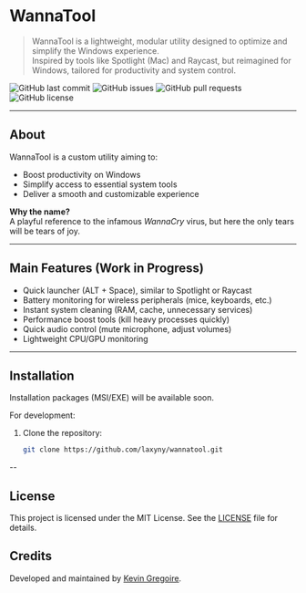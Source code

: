 # WannaTool

> WannaTool is a lightweight, modular utility designed to optimize and simplify the Windows experience.  
> Inspired by tools like Spotlight (Mac) and Raycast, but reimagined for Windows, tailored for productivity and system control.

![GitHub last commit](https://img.shields.io/github/last-commit/laxyny/wannatool?style=for-the-badge)
![GitHub issues](https://img.shields.io/github/issues/laxyny/wannatool?style=for-the-badge)
![GitHub pull requests](https://img.shields.io/github/issues-pr/laxyny/wannatool?style=for-the-badge)
![GitHub license](https://img.shields.io/github/license/laxyny/wannatool?style=for-the-badge)

---

## About

WannaTool is a custom utility aiming to:
- Boost productivity on Windows
- Simplify access to essential system tools
- Deliver a smooth and customizable experience

**Why the name?**  
A playful reference to the infamous *WannaCry* virus, but here the only tears will be tears of joy.

---

## Main Features (Work in Progress)

- Quick launcher (ALT + Space), similar to Spotlight or Raycast
- Battery monitoring for wireless peripherals (mice, keyboards, etc.)
- Instant system cleaning (RAM, cache, unnecessary services)
- Performance boost tools (kill heavy processes quickly)
- Quick audio control (mute microphone, adjust volumes)
- Lightweight CPU/GPU monitoring

---

## Installation

Installation packages (MSI/EXE) will be available soon.

For development:
1. Clone the repository:
   ```bash
   git clone https://github.com/laxyny/wannatool.git

--

## License

This project is licensed under the MIT License. See the [LICENSE](LICENSE) file for details.

## Credits

Developed and maintained by [Kevin Gregoire](https://github.com/laxyny).
